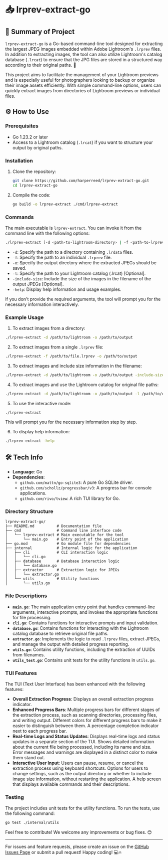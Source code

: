 # 📥 lrprev-extract-go

## 📝 Summary of Project
`lrprev-extract-go` is a Go-based command-line tool designed for extracting the largest JPEG images embedded within Adobe Lightroom's `.lrprev` files. In addition to extracting images, the tool can also utilize Lightroom's catalog database (`.lrcat`) to ensure that the JPG files are stored in a structured way according to their original paths. 🚀

This project aims to facilitate the management of your Lightroom previews and is especially useful for photographers looking to backup or organize their image assets efficiently. With simple command-line options, users can quickly extract images from directories of Lightroom previews or individual files. 

## ⚙️ How to Use

### Prerequisites
- Go 1.23.2 or later
- Access to a Lightroom catalog (`.lrcat`) if you want to structure your output by original paths.

### Installation
1. Clone the repository:
    ```bash
    git clone https://github.com/harperreed/lrprev-extract-go.git
    cd lrprev-extract-go
    ```

2. Compile the code:
    ```bash
    go build -o lrprev-extract ./cmd/lrprev-extract
    ```

### Commands
The main executable is `lrprev-extract`. You can invoke it from the command line with the following options:

```bash
./lrprev-extract [-d <path-to-lightroom-directory> | -f <path-to-lrprev-file>] [-o <output-directory>] [-l <path-to-lrcat>] [-include-size] [-help]
```

- `-d`: Specify the path to a directory containing `.lrdata` files.
- `-f`: Specify the path to an individual `.lrprev` file.
- `-o`: Specify the output directory where the extracted JPEGs should be saved.
- `-l`: Specify the path to your Lightroom catalog (.lrcat) [Optional].
- `-include-size`: Include the size of the images in the filename of the output JPEGs [Optional].
- `-help`: Display help information and usage examples.

If you don't provide the required arguments, the tool will prompt you for the necessary information interactively.

### Example Usage
1. To extract images from a directory:
```bash
./lrprev-extract -d /path/to/lightroom -o /path/to/output
```

2. To extract images from a single `.lrprev` file:
```bash
./lrprev-extract -f /path/to/file.lrprev -o /path/to/output
```

3. To extract images and include size information in the filename:
```bash
./lrprev-extract -d /path/to/lightroom -o /path/to/output -include-size
```

4. To extract images and use the Lightroom catalog for original file paths:
```bash
./lrprev-extract -d /path/to/lightroom -o /path/to/output -l /path/to/catalog.lrcat
```

5. To use the interactive mode:
```bash
./lrprev-extract
```
This will prompt you for the necessary information step by step.

6. To display help information:
```bash
./lrprev-extract -help
```

## 🛠️ Tech Info
- **Language**: Go
- **Dependencies**:
  - `github.com/mattn/go-sqlite3`: A pure Go SQLite driver.
  - `github.com/schollz/progressbar/v3`: A progress bar for console applications.
  - `github.com/rivo/tview`: A rich TUI library for Go.

### Directory Structure
```plaintext
lrprev-extract-go/
├── README.md          # Documentation file
├── cmd                # Command line interface code
│   └── lrprev-extract # Main executable for the tool
│       └── main.go    # Entry point of the application
├── go.mod             # Go module file for dependencies
├── internal           # Internal logic for the application
│   ├── cli            # CLI interaction logic
│   │   └── cli.go
│   ├── database       # Database interaction logic
│   │   └── database.go
│   ├── extractor      # Extraction logic for JPEGs
│   │   └── extractor.go
│   └── utils          # Utility functions
│       └── utils.go
```

### File Descriptions
- **`main.go`**: The main application entry point that handles command-line arguments, interactive prompts, and invokes the appropriate functions for file processing.
- **`cli.go`**: Contains functions for interactive prompts and input validation.
- **`database.go`**: Contains functions for interacting with the Lightroom catalog database to retrieve original file paths.
- **`extractor.go`**: Implements the logic to read `.lrprev` files, extract JPEGs, and manage the output with detailed progress reporting.
- **`utils.go`**: Contains utility functions, including the extraction of UUIDs from filenames.
- **`utils_test.go`**: Contains unit tests for the utility functions in `utils.go`.

### TUI Features
The TUI (Text User Interface) has been enhanced with the following features:

- **Overall Extraction Progress**: Displays an overall extraction progress indicator.
- **Enhanced Progress Bars**: Multiple progress bars for different stages of the extraction process, such as scanning directories, processing files, and writing output. Different colors for different progress bars to make it easier to distinguish between them. A percentage completion indicator next to each progress bar.
- **Real-time Logs and Status Updates**: Displays real-time logs and status updates in a separate section of the TUI. Shows detailed information about the current file being processed, including its name and size. Error messages and warnings are displayed in a distinct color to make them stand out.
- **Interactive User Input**: Users can pause, resume, or cancel the extraction process using keyboard shortcuts. Options for users to change settings, such as the output directory or whether to include image size information, without restarting the application. A help screen that displays available commands and their descriptions.

### Testing
The project includes unit tests for the utility functions. To run the tests, use the following command:

```bash
go test ./internal/utils
```

Feel free to contribute! We welcome any improvements or bug fixes. 😊

---

For issues and feature requests, please create an issue on the [GitHub Issues Page](https://github.com/harperreed/lrprev-extract-go/issues) or submit a pull request! Happy coding! 💻🔥
